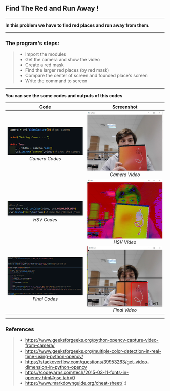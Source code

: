 ## Find The Red and Run Away !

---

**In this problem we have to find red places and run away from them.**

***

### The program's steps:
>- Import the modules
>- Get the camera and show the video
>- Create a red mask
>- Find the larger red places (by red mask)
>- Compare the center of screen and founded place's screen
>- Write the command to screen

***

**You can see the some codes and outputs of this codes**

| Code | Screenshot |
| ----------- | ----------- |
| ![code][camera-code]<div align=center>*Camera Codes*</div> | ![camera-video][camera-video] <div align=center>*Camera Video*</div> |
| ![code][hsv-code] <div align=center>*HSV Codes*</div> | ![camera-video][hsv-video] <div align=center>*HSV Video*</div> |
| ![code][final-code] <div align=center>*Final Codes*</div> | ![camera-video][final-video]<div align=center>*Final Video*</div> |

***

### References
>- https://www.geeksforgeeks.org/python-opencv-capture-video-from-camera/
>- https://www.geeksforgeeks.org/multiple-color-detection-in-real-time-using-python-opencv/
>- https://stackoverflow.com/questions/39953263/get-video-dimension-in-python-opencv
>- https://codeyarns.com/tech/2015-03-11-fonts-in-opencv.html#gsc.tab=0
>- https://www.markdownguide.org/cheat-sheet/ :)


[camera-code]: screenshots/camera-code.png
[camera-video]: screenshots/camera-video.png
[hsv-code]: screenshots/hsv-code.png
[hsv-video]: screenshots/hsv-video.png
[final-code]: screenshots/final-code.png
[final-video]: screenshots/final-video.png